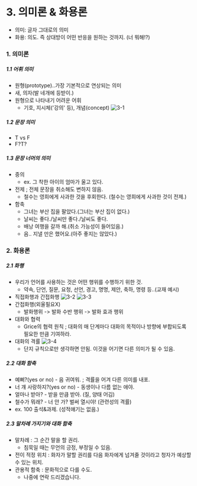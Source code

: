 # 3. 의미론 & 화용론
- 의미: 글자 그대로의 의미
- 화용: 의도. 즉 상대방이 어떤 반응을 원하는 것까지. (너 뭐해!?)
### 1. 의미론
##### 1.1 어휘 의미
- 원형(prototype)..가장 기본적으로 연상되는 의미
- 새, 의자(발 네개에 등받이.)
- 원형으로 나타내기 어려운 어휘
  - 기호, 지시체('강의' 등), 개념(concept)
![3-1](http://i.imgur.com/rL2WIki.png)
##### 1.2 문장 의미
- T vs F
- F?T?
##### 1.3  문장 너머의 의미
- 중의
  - ex. 그 착한 아이의 엄마가 울고 있다.
- 전제 ; 전체 문장을 취소해도 변하지 않음.
  - 철수는 영희에게 사과한 것을 후회한다. (철수는 영희에게 사과한 것이 전제.)
- 함축
  - 그녀는 부산 집을 팔았다.(그녀는 부산 집이 없다.)
  - 날씨는 좋다./날씨만 좋다./날씨도 좋다.
  - 배낭 여행을 갈까 해.(취소 가능성이 들어있음.)
  - 음.. 지낼 만은 했어요.(아주 좋지는 않았다.)
### 2. 화용론
##### 2.1 화행
- 우리가 언어를 사용하는 것은 어떤 행위를 수행하기 위한 것.
  - 약속, 단언, 질문, 요청, 선언, 경고, 명명, 제안, 축하, 명령 등..(교재 예시)
- 직접화행과 간접화행
![3-2](http://i.imgur.com/ghlD9PY.png)
![3-3](http://i.imgur.com/1m6YEfH.png)
- 간접화행(외울필요X)
  - 발화행위 -> 발화 수반 행위 -> 발화 효과 행위
- 대화와 협력
  - Grice의 협력 원칙 ; 대화의 매 단계마다 대화의 목적이나 방향에 부합되도록 필요한 만큼 기여하라.
- 대화의 격률
   ![3-4](http://i.imgur.com/9R51nSW.png)
   - 단지 규칙으로만 생각하면 안됨. 이것을 어기면 다른 의미가 될 수 있음.
##### 2.2 대화 함축
- 예뻐?(yes or no) - 음 귀여워. ; 격률을 어겨 다른 의미를 내포.
- 너 걔 사랑하지?(yes or no) - 동생이나 다름 없는 애야.
- 얼마나 받아? - 받을 만큼 받아. (질, 양태 어김)
- 철수가 뭐래? - 너 안 가? 벌써 열시야! (관련성의 격률)
- ex. 100 출석&과제. (성적얘기는 없음.)
##### 2.3 말차례 가지기와 대화 함축
- 말차례 : 그 순간 말을 할 권리.
  - 침묵일 때는 무언의 긍정, 부정일 수 있음.
- 전이 적정 위치 : 화자가 말할 권리를 다음 화자에게 넘겨줄 것이라고 청자가 예상할 수 있는 위치.
- 관용적 함축 : 문화적으로 다를 수도.
  - 나중에 연락 드리겠습니다.
